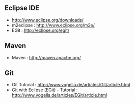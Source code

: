 ## Eclipse IDE ##

  * http://www.eclipse.org/downloads/
  * m2eclipse : http://www.eclipse.org/m2e/
  * EGit : http://eclipse.org/egit/

## Maven ##
  * Maven : http://maven.apache.org/

## Git ##

  * Git Tutorial : http://www.vogella.de/articles/Git/article.html
  * Git with Eclipse (EGit) - Tutorial : http://www.vogella.de/articles/EGit/article.html